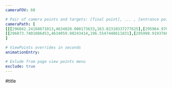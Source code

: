 ```yaml
---
cameraFOV: 60

# Pair of camera points and targets: [final point], ... , [entrance point]
cameraPath: [
[[[296042.24160671013,4634028.000173633,163.82310337277625],[295964.97084735223,4633950.327378622,87.83662798872214]],
[[296073.7401086453,4634059.80243414,196.5547448611831],[295998.9193766951,4633984.13185226,116.22045027836168]]
]

# ViewPoints overrides in seconds
animationEntry:

# Exlude from page view points menu
exclude: true
---
```


#title 

<html>
